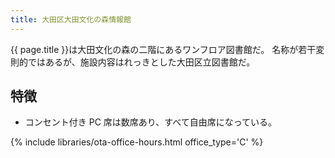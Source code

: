 ```yaml
---
title: 大田区大田文化の森情報館
---
```


{{ page.title }}は大田文化の森の二階にあるワンフロア図書館だ。
名称が若干変則的ではあるが、施設内容はれっきとした大田区立図書館だ。

## 特徴

* コンセント付き PC 席は数席あり、すべて自由席になっている。

{% include libraries/ota-office-hours.html office_type='C' %}

